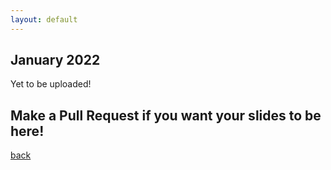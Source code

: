 ```yaml
---
layout: default
---
```


## January 2022

Yet to be uploaded! 

## Make a Pull Request if you want your slides to be here!

[back](/)